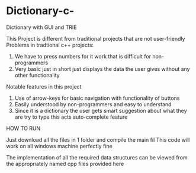 # Dictionary-c-
Dictionary with GUI and TRIE 

This Project is different from traditional projects that are not user-friendly
Problems in tradtional c++ projects:

1) We have to press numbers for it work that is difficult for non-programmers
2) Very basic just in short just displays the data the user gives without any other functionality

Notable features in this project

1) Use of arrow-keys for basic navigation with functionality of buttons
2) Easily understood by non-programmers and easy to understand
3) Since it is a dictionary the user gets smart suggestion about what they are try to type this acts auto-complete feature

HOW TO RUN

Just download all the files in 1 folder and compile the main fil
This code will work on all windows machine perfectly fine

The implementation of all the required data structures can be viewed from the appropriately named cpp files provided here



